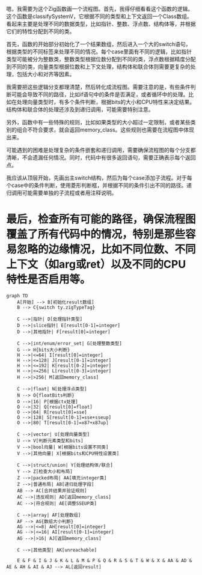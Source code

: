 嗯，我需要为这个Zig函数画一个流程图。首先，我得仔细看看这个函数的逻辑。这个函数是classifySystemV，它根据不同的类型和上下文返回一个Class数组。看起来主要是处理不同的数据类型，比如指针、整数、浮点数、结构体等，并根据它们的特性分配到不同的类。

首先，函数的开始部分初始化了一个结果数组，然后进入一个大的switch语句，根据类型的不同标签来处理不同的情况。每个case里面有不同的逻辑，比如指针类型可能被分为整数类，整数类型根据位数分配到不同的类，浮点数根据精度分配到不同的类，向量类型根据位数和上下文处理，结构体和联合体则需要更复杂的处理，包括大小和对齐等因素。

我需要把这些逻辑分支都理清楚，然后转化成流程图。需要注意的是，有些条件判断可能会导致不同的路径，比如if语句中的条件是否满足，或者循环中的处理。比如在处理向量类型时，有多个条件判断，根据bits的大小和CPU特性来决定结果。结构体和联合体的处理还涉及到递归调用，可能需要特别注意。

另外，函数中有一些特殊的规则，比如如果类型的大小超过一定限制，或者某些类别的组合不符合要求，就会返回memory_class。这些规则也需要在流程图中体现出来。

可能遇到的困难是处理复杂的条件嵌套和递归调用，需要确保流程图的每个分支都清晰，不会遗漏任何情况。同时，代码中有很多返回语句，需要正确表示每个返回点。

我应该从顶层开始，先画出主switch结构，然后为每个case添加子流程。对于每个case中的条件判断，使用菱形判断框，并根据不同的条件引出不同的路径。递归调用可能需要单独的子流程或者用注释说明。

最后，检查所有可能的路径，确保流程图覆盖了所有代码中的情况，特别是那些容易忽略的边缘情况，比如不同位数、不同上下文（如arg或ret）以及不同的CPU特性是否启用等。
================================================
```mermaid
graph TD
    A[开始] --> B[初始化result数组]
    B --> C{switch ty.zigTypeTag}
    
    C -->|指针| D[处理指针类型]
    D -->|slice指针| E[result[0-1]=integer]
    D -->|其他指针| F[result[0]=integer]
    
    C -->|int/enum/error_set| G[处理整数类型]
    G --> H{bits大小判断}
    H -->|<=64| I[result[0]=integer]
    H -->|<=128| J[result[0-1]=integer]
    H -->|<=192| K[result[0-2]=integer]
    H -->|<=256| L[result[0-3]=integer]
    H -->|>256| M[返回memory_class]
    
    C -->|float| N[处理浮点类型]
    N --> O{floatBits判断}
    O -->|16| P[根据ctx处理]
    O -->|32| Q[result[0]=float]
    O -->|64| R[result[0]=sse]
    O -->|128| S[result[0-1]=sse+sseup]
    O -->|80| T[result[0-1]=x87+x87up]
    
    C -->|vector| U[处理向量类型]
    U --> V[判断元素类型和bits]
    V -->|bool向量| W[根据bits设置不同类]
    V -->|其他向量| X[根据bits和CPU特性设置类]
    
    C -->|struct/union| Y[处理结构体/联合]
    Y --> Z[检查大小和布局]
    Z -->|packed布局| AA[填充integer类]
    Z -->|普通布局| AB[递归处理字段]
    AB --> AC[合并结果并验证规则]
    AC -->|违反规则| AD[返回memory_class]
    AC -->|符合规则| AE[调整SSEUP类]
    
    C -->|array| AF[处理数组]
    AF --> AG{数组大小判断}
    AG -->|<=8| AH[result[0]=integer]
    AG -->|<=16| AI[result[0-1]=integer]
    AG -->|>16| AJ[返回memory_class]
    
    C -->|其他类型| AK[unreachable]
    
    E & F & I & J & K & L & M & P & Q & R & S & T & W & X & AA & AD & AE & AH & AI & AJ --> AL[返回result]
```